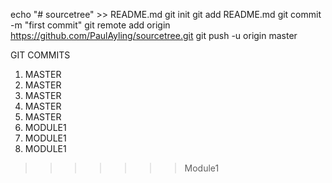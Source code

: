 echo "# sourcetree" >> README.md
git init
git add README.md
git commit -m "first commit"
git remote add origin https://github.com/PaulAyling/sourcetree.git
git push -u origin master

GIT COMMITS

1. MASTER
2. MASTER
3. MASTER
4. MASTER
5. MASTER
6. MODULE1
7. MODULE1
8. MODULE1
>>>>>>> Module1

